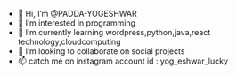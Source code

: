 - 👋 Hi, I’m @PADDA-YOGESHWAR
- 👀 I’m interested in programming
- 🌱 I’m currently learning wordpress,python,java,react technology,cloudcomputing
- 💞️ I’m looking to collaborate on social projects
- 📫 catch me on instagram account id : yog_eshwar_lucky

<!---
PADDA-YOGESHWAR/PADDA-YOGESHWAR is a ✨ special ✨ repository because its `README.md` (this file) appears on your GitHub profile.
You can click the Preview link to take a look at your changes.
--->
